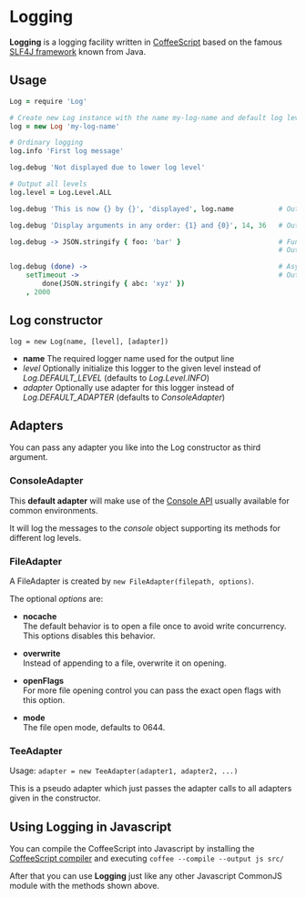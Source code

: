 Logging
=======

**Logging** is a logging facility written in [CoffeeScript](http://coffeescript.org/) based on the famous [SLF4J framework](http://www.slf4j.org/) known from Java.


Usage
-----

```coffeescript
Log = require 'Log'

# Create new Log instance with the name my-log-name and default log level INFO
log = new Log 'my-log-name'

# Ordinary logging
log.info 'First log message'

log.debug 'Not displayed due to lower log level'

# Output all levels
log.level = Log.Level.ALL

log.debug 'This is now {} by {}', 'displayed', log.name           # Output: This is now displayed by my-log-name

log.debug 'Display arguments in any order: {1} and {0}', 14, 36   # Output: Display arguments in any order: 36 and 14

log.debug -> JSON.stringify { foo: 'bar' }                        # Function is only executed if logging actually happens, can be used for expensive operations
                                                                  # Output: {"foo":"bar"}

log.debug (done) ->                                               # Asynchronous logging after two seconds
    setTimeout ->                                                 # Output: {"abc":"xyz"}
        done(JSON.stringify { abc: 'xyz' })
    , 2000
```


Log constructor
-----------
`log = new Log(name, [level], [adapter])`

* **name** The required logger name used for the output line
* *level* Optionally initialize this logger to the given level instead of *Log.DEFAULT_LEVEL* (defaults to *Log.Level.INFO*)
* *adapter* Optionally use adapter for this logger instead of *Log.DEFAULT_ADAPTER* (defaults to *ConsoleAdapter*)


Adapters
--------
You can pass any adapter you like into the Log constructor as third argument.

### ConsoleAdapter
This **default adapter** will make use of the [Console API](https://getfirebug.com/wiki/index.php/Console_API) usually available for common environments.

It will log the messages to the *console* object supporting its methods for different log levels.

### FileAdapter
A FileAdapter is created by `new FileAdapter(filepath, options)`.

The optional *options* are:
* **nocache**  
The default behavior is to open a file once to avoid write concurrency.
This options disables this behavior.

* **overwrite**  
Instead of appending to a file, overwrite it on opening.

* **openFlags**  
For more file opening control you can pass the exact open flags with this option.

* **mode**  
The file open mode, defaults to 0644.

### TeeAdapter
Usage: `adapter = new TeeAdapter(adapter1, adapter2, ...)`

This is a pseudo adapter which just passes the adapter calls to all adapters given in the constructor.


Using **Logging** in Javascript
-------------------------------
You can compile the CoffeeScript into Javascript by installing the [CoffeeScript compiler](http://coffeescript.org/) and executing `coffee --compile --output js src/`

After that you can use **Logging** just like any other Javascript CommonJS module with the methods shown above.
